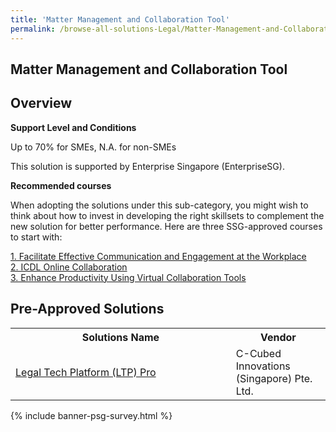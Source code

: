```yaml
---
title: 'Matter Management and Collaboration Tool'
permalink: /browse-all-solutions-Legal/Matter-Management-and-Collaboration-Tool
---
```


## Matter Management and Collaboration Tool
## Overview

**Support Level and Conditions**

Up to 70% for SMEs, N.A. for non-SMEs

This solution is supported by Enterprise Singapore (EnterpriseSG).

**Recommended courses**

When adopting the solutions under this sub-category, you might wish to think about how to invest in developing the right skillsets to complement the new solution for better performance. Here are three SSG-approved courses to start with:

<a href='https://sfec.enterprisejobskills.gov.sg/Course_Internet/CourseDetail.aspx?CoursesReferenceNumber=TGS-2014500854'  target='_blank' rel='noopener'>1. Facilitate Effective Communication and Engagement at the Workplace</a><br>
<a href='https://sfec.enterprisejobskills.gov.sg/Course_Internet/CourseDetail.aspx?CoursesReferenceNumber=TGS-2017500995'  target='_blank' rel='noopener'>2. ICDL Online Collaboration</a><br>
<a href='https://sfec.enterprisejobskills.gov.sg/Course_Internet/CourseDetail.aspx?CoursesReferenceNumber=TGS-2020505582'  target='_blank' rel='noopener'>3. Enhance Productivity Using Virtual Collaboration Tools</a><br>

## Pre-Approved Solutions

<table>
<tr>
<th style='width: auto;'><b>Solutions Name</b></th>
<th style='width: 30%;'><b>Vendor</b></th>
</tr>
<tr>
<td><a href='/productivity-solutions-grant/solutionrepo/solution3243' target='_blank'>Legal Tech Platform (LTP) Pro</a><br></td>
<td>C-Cubed Innovations (Singapore) Pte. Ltd.</td>
</tr>
</table>

{% include banner-psg-survey.html %}
